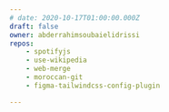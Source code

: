 ```yaml
---
# date: 2020-10-17T01:00:00.000Z
draft: false
owner: abderrahimsoubaielidrissi
repos: 
    - spotifyjs
    - use-wikipedia
    - web-merge
    - moroccan-git
    - figma-tailwindcss-config-plugin

---
```




